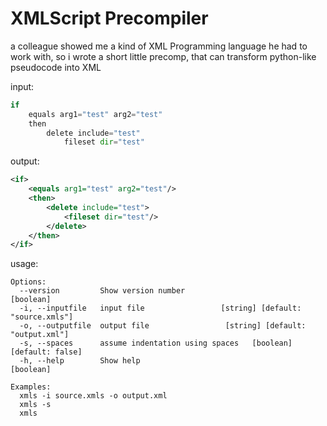 # XMLScript Precompiler
a colleague showed me a kind of XML Programming language he had to work with, so i wrote a short little precomp, that can transform python-like pseudocode into XML

input:
```python
if
	equals arg1="test" arg2="test"
	then
		delete include="test"
			fileset dir="test"
```

output:
```xml
<if>
	<equals arg1="test" arg2="test"/>
	<then>
		<delete include="test">
			<fileset dir="test"/>
		</delete>
	</then>
</if>
```

usage:
```
Options:
  --version         Show version number                                [boolean]
  -i, --inputfile   input file                 [string] [default: "source.xmls"]
  -o, --outputfile  output file                 [string] [default: "output.xml"]
  -s, --spaces      assume indentation using spaces   [boolean] [default: false]
  -h, --help        Show help                                          [boolean]

Examples:
  xmls -i source.xmls -o output.xml
  xmls -s
  xmls
```